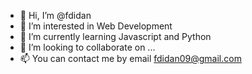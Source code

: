 - 👋 Hi, I’m @fdidan
- 👀 I’m interested in Web Development
- 🌱 I’m currently learning Javascript and Python
- 💞️ I’m looking to collaborate on ...
- 📫 You can contact me by email fdidan09@gmail.com

<!---
fdidan/fdidan is a ✨ special ✨ repository because its `README.md` (this file) appears on your GitHub profile.
You can click the Preview link to take a look at your changes.
--->
